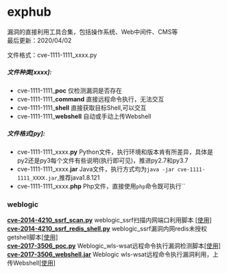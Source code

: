 # exphub
漏洞的直接利用工具合集，包括操作系统、Web中间件、CMS等  
最后更新：2020/04/02  

文件格式：cve-1111-1111_xxxx.py
##### 文件种类[xxxx]:  
- cve-1111-1111_**poc** 仅检测漏洞是否存在
- cve-1111-1111_**command** 直接远程命令执行，无法交互
- cve-1111-1111_**shell** 直接获取目标Shell,可以交互
- cve-1111-1111_**webshell** 自动或手动上传Webshell
##### 文件格式[py]: 
- cve-1111-1111_xxxx.**py** Python文件，执行环境和版本肯有所差异，具体是py2还是py3每个文件有些说明(执行即可见)，推进py2.7和py3.7
- cve-1111-1111_xxxx.**jar** Java文件，执行方式均为`java -jar cve-1111-1111_XXXX.jar`,推荐java1.8.121
- cve-1111-1111_xxxx.**php** Php文件，直接使用`php`命令既可执行``


### weblogic
[**cve-2014-4210_ssrf_scan.py**](https://github.com/zhzyker/exphub/blob/master/weblogic/cve-2014-4210_ssrf_scan.py) weblogic_ssrf扫描内网端口利用脚本 [[使用]](https://freeerror.org/d/483-ssrf)  
[**cve-2014-4210_ssrf_redis_shell.py**](https://github.com/zhzyker/exphub/blob/master/weblogic/cve-2014-4210_ssrf_redis_shell.py) weblogic_ssrf漏洞内网redis未授权getshell脚本[[使用]](https://freeerror.org/d/483-ssrf)  
[**cve-2017-3506_poc.py**](https://github.com/zhzyker/exphub/blob/master/weblogic/cve-2017-3506_poc.py) Weblogic_wls-wsat远程命令执行漏洞检测脚本[[使用]](https://freeerror.org/d/468-cve-2017-3506-weblogic-wls-wsat)  
[**cve-2017-3506_webshell.jar**](https://github.com/zhzyker/exphub/blob/master/weblogic/cve-2017-3506_webshell.jar) Weblogic wls-wsat远程命令执行漏洞利用，上传Webshell[[使用]](https://freeerror.org/d/468-cve-2017-3506-weblogic-wls-wsat)  
